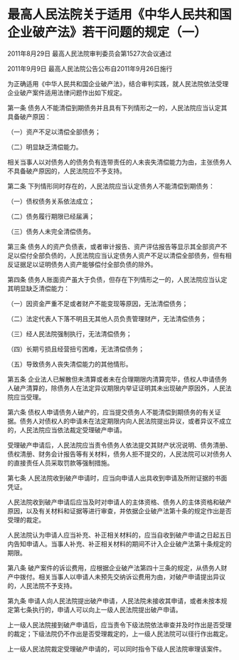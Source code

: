 # 最高人民法院关于适用《中华人民共和国企业破产法》若干问题的规定（一）

2011年8月29日 最高人民法院审判委员会第1527次会议通过

2011年9月9日 最高人民法院公告公布自2011年9月26日施行

<!-- INFO END -->

为正确适用《中华人民共和国企业破产法》，结合审判实践，就人民法院依法受理企业破产案件适用法律问题作出如下规定。

第一条 债务人不能清偿到期债务并且具有下列情形之一的，人民法院应当认定其具备破产原因：

（一）资产不足以清偿全部债务；

（二）明显缺乏清偿能力。

相关当事人以对债务人的债务负有连带责任的人未丧失清偿能力为由，主张债务人不具备破产原因的，人民法院应不予支持。

第二条 下列情形同时存在的，人民法院应当认定债务人不能清偿到期债务：

（一）债权债务关系依法成立；

（二）债务履行期限已经届满；

（三）债务人未完全清偿债务。

第三条 债务人的资产负债表，或者审计报告、资产评估报告等显示其全部资产不足以偿付全部负债的，人民法院应当认定债务人资产不足以清偿全部债务，但有相反证据足以证明债务人资产能够偿付全部负债的除外。

第四条 债务人账面资产虽大于负债，但存在下列情形之一的，人民法院应当认定其明显缺乏清偿能力：

（一）因资金严重不足或者财产不能变现等原因，无法清偿债务；

（二）法定代表人下落不明且无其他人员负责管理财产，无法清偿债务；

（三）经人民法院强制执行，无法清偿债务；

（四）长期亏损且经营扭亏困难，无法清偿债务；

（五）导致债务人丧失清偿能力的其他情形。

第五条 企业法人已解散但未清算或者未在合理期限内清算完毕，债权人申请债务人破产清算的，除债务人在法定异议期限内举证证明其未出现破产原因外，人民法院应当受理。

第六条 债权人申请债务人破产的，应当提交债务人不能清偿到期债务的有关证据。债务人对债权人的申请未在法定期限内向人民法院提出异议，或者异议不成立的，人民法院应当依法裁定受理破产申请。

受理破产申请后，人民法院应当责令债务人依法提交其财产状况说明、债务清册、债权清册、财务会计报告等有关材料，债务人拒不提交的，人民法院可以对债务人的直接责任人员采取罚款等强制措施。

第七条 人民法院收到破产申请时，应当向申请人出具收到申请及所附证据的书面凭证。

人民法院收到破产申请后应当及时对申请人的主体资格、债务人的主体资格和破产原因，以及有关材料和证据等进行审查，并依据企业破产法第十条的规定作出是否受理的裁定。

人民法院认为申请人应当补充、补正相关材料的，应当自收到破产申请之日起五日内告知申请人。当事人补充、补正相关材料的期间不计入企业破产法第十条规定的期限。

第八条 破产案件的诉讼费用，应根据企业破产法第四十三条的规定，从债务人财产中拨付。相关当事人以申请人未预先交纳诉讼费用为由，对破产申请提出异议的，人民法院不予支持。

第九条 申请人向人民法院提出破产申请，人民法院未接收其申请，或者未按本规定第七条执行的，申请人可以向上一级人民法院提出破产申请。

上一级人民法院接到破产申请后，应当责令下级法院依法审查并及时作出是否受理的裁定；下级法院仍不作出是否受理裁定的，上一级人民法院可以径行作出裁定。

上一级人民法院裁定受理破产申请的，可以同时指令下级人民法院审理该案件。

